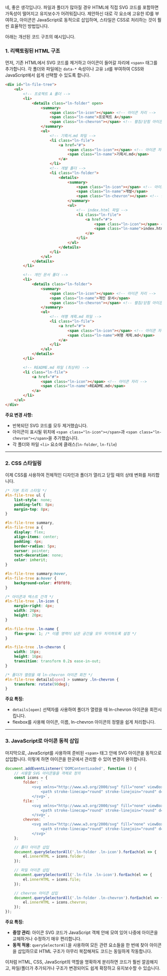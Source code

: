 네, 좋은 생각입니다. 파일과 폴더가 많아질 경우 HTML에 직접 SVG 코드를 포함하면 가독성이 떨어지고 유지보수가 어려워집니다. 제안하신 대로 각 요소에 고유한 ID를 부여하고, 아이콘은 JavaScript로 동적으로 삽입하며, 스타일은 CSS로 처리하는 것이 훨씬 효율적인 방법입니다.

아래는 개선된 코드 구조의 예시입니다.

### 1. 리팩토링된 HTML 구조

먼저, 기존 HTML에서 SVG 코드를 제거하고 아이콘이 들어갈 자리에 `<span>` 태그를 추가합니다. 각 폴더와 파일에는 `data-*` 속성이나 고유 `id`를 부여하여 CSS와 JavaScript에서 쉽게 선택할 수 있도록 합니다.

```html
<div id="ln-file-tree">
    <ul>
        <!-- 프로젝트 A 폴더 -->
        <li>
            <details class="ln-folder" open>
                <summary>
                    <span class="ln-icon"></span> <!-- 아이콘 자리 -->
                    <span class="ln-name">프로젝트 A</span>
                    <span class="ln-chevron"></span> <!-- 펼침/닫힘 아이콘 자리 -->
                </summary>
                <ul>
                    <!-- 기획서.md 파일 -->
                    <li class="ln-file">
                        <a href="#">
                            <span class="ln-icon"></span> <!-- 아이콘 자리 -->
                            <span class="ln-name">기획서.md</span>
                        </a>
                    </li>
                    <!-- 개발 폴더 -->
                    <li class="ln-folder">
                        <details>
                            <summary>
                                <span class="ln-icon"></span> <!-- 아이콘 자리 -->
                                <span class="ln-name">개발</span>
                                <span class="ln-chevron"></span> <!-- 펼침/닫힘 아이콘 자리 -->
                            </summary>
                            <ul>
                                <!-- index.html 파일 -->
                                <li class="ln-file">
                                    <a href="#">
                                        <span class="ln-icon"></span> <!-- 아이콘 자리 -->
                                        <span class="ln-name">index.html</span>
                                    </a>
                                </li>
                            </ul>
                        </details>
                    </li>
                </ul>
            </details>
        </li>

        <!-- 개인 문서 폴더 -->
        <li>
            <details class="ln-folder">
                <summary>
                    <span class="ln-icon"></span> <!-- 아이콘 자리 -->
                    <span class="ln-name">개인 문서</span>
                    <span class="ln-chevron"></span> <!-- 펼침/닫힘 아이콘 자리 -->
                </summary>
                <ul>
                    <!-- 여행 계획.md 파일 -->
                    <li class="ln-file">
                        <a href="#">
                            <span class="ln-icon"></span> <!-- 아이콘 자리 -->
                            <span class="ln-name">여행 계획.md</span>
                        </a>
                    </li>
                </ul>
            </details>
        </li>

        <!-- README.md 파일 (최상위) -->
        <li class="ln-file">
            <a href="#">
                <span class="ln-icon"></span> <!-- 아이콘 자리 -->
                <span class="ln-name">README.md</span>
            </a>
        </li>
    </ul>
</div>
```

**주요 변경 사항:**
*   반복되던 SVG 코드를 모두 제거했습니다.
*   아이콘이 표시될 위치에 `<span class="ln-icon"></span>`과 `<span class="ln-chevron"></span>`을 추가했습니다.
*   각 폴더와 파일 `<li>` 요소에 클래스(`ln-folder`, `ln-file`)

---

### 2. CSS 스타일링

이제 CSS를 사용하여 전체적인 디자인과 폴더가 열리고 닫힐 때의 상태 변화를 처리합니다.

```css
/* 기본 트리 스타일 */
#ln-file-tree ul {
    list-style: none;
    padding-left: 8px;
    margin-top: 8px;
}

#ln-file-tree summary,
#ln-file-tree a {
    display: flex;
    align-items: center;
    padding: 4px;
    border-radius: 5px;
    cursor: pointer;
    text-decoration: none;
    color: inherit;
}

#ln-file-tree summary:hover,
#ln-file-tree a:hover {
    background-color: #f0f0f0;
}

/* 아이콘과 텍스트 간격 */
#ln-file-tree .ln-icon {
    margin-right: 4px;
    width: 20px;
    height: 20px;
}

#ln-file-tree .ln-name {
    flex-grow: 1; /* 이름 영역이 남은 공간을 모두 차지하도록 설정 */
}

#ln-file-tree .ln-chevron {
    width: 16px;
    height: 16px;
    transition: transform 0.2s ease-in-out;
}

/* 폴더가 열렸을 때 ln-chevron 아이콘 회전 */
#ln-file-tree details[open] > summary .ln-chevron {
    transform: rotate(90deg);
}
```
**주요 특징:**
*   `details[open]` 선택자를 사용하여 폴더가 열렸을 때 ln-chevron 아이콘을 회전시킵니다.
*   flexbox를 사용해 아이콘, 이름, ln-chevron 아이콘의 정렬을 쉽게 처리합니다.

---

### 3. JavaScript로 아이콘 동적 삽입

마지막으로, JavaScript를 사용하여 준비된 `<span>` 태그 안에 SVG 아이콘을 동적으로 삽입합니다. 이렇게 하면 아이콘을 한곳에서 관리할 수 있어 변경이 용이합니다.

```javascript
document.addEventListener('DOMContentLoaded', function () {
    // 사용할 SVG 아이콘들을 객체로 정의
    const icons = {
        folder: `
            <svg xmlns="http://www.w3.org/2000/svg" fill="none" viewBox="0 0 24 24" stroke-width="1.5" stroke="currentColor">
                <path stroke-linecap="round" stroke-linejoin="round" d="M3.75 9.776c.112-.017.227-.026.344-.026h15.812c.117 0 .232.009.344.026m-16.5 0a2.25 2.25 0 0 0-1.883 2.542l.857 6a2.25 2.25 0 0 0 2.227 1.932H19.05a2.25 2.25 0 0 0 2.227-1.932l.857-6a2.25 2.25 0 0 0-1.883-2.542m-16.5 0V6A2.25 2.25 0 0 1 4.5 3.75h3.879a1.5 1.5 0 0 1 1.06.44l2.122 2.12a1.5 1.5 0 0 0 1.06.44H19.5A2.25 2.25 0 0 1 21.75 9v.776" />
            </svg>`,
        file: `
            <svg xmlns="http://www.w3.org/2000/svg" fill="none" viewBox="0 0 24 24" stroke-width="1.5" stroke="currentColor">
                <path stroke-linecap="round" stroke-linejoin="round" d="M19.5 14.25v-2.625a3.375 3.375 0 0 0-3.375-3.375h-1.5A1.125 1.125 0 0 1 13.5 7.125v-1.5a3.375 3.375 0 0 0-3.375-3.375H8.25m0 12.75h7.5m-7.5 3H12M10.5 2.25H5.625c-.621 0-1.125.504-1.125 1.125v17.25c0 .621.504 1.125 1.125 1.125h12.75c.621 0 1.125-.504 1.125-1.125V11.25a9 9 0 0 0-9-9Z" />
            </svg>`,
        chevron: `
            <svg xmlns="http://www.w3.org/2000/svg" fill="none" viewBox="0 0 24 24" stroke-width="1.5" stroke="currentColor">
                <path stroke-linecap="round" stroke-linejoin="round" d="m8.25 4.5 7.5 7.5-7.5 7.5" />
            </svg>`
    };

    // 폴더 아이콘 삽입
    document.querySelectorAll('.ln-folder .ln-icon').forEach(el => {
        el.innerHTML = icons.folder;
    });

    // 파일 아이콘 삽입
    document.querySelectorAll('.ln-file .ln-icon').forEach(el => {
        el.innerHTML = icons.file;
    });

    // chevron 아이콘 삽입
    document.querySelectorAll('.ln-folder .ln-chevron').forEach(el => {
        el.innerHTML = icons.chevron;
    });
});
```
**주요 특징:**
*   **중앙 관리**: 아이콘 SVG 코드가 JavaScript 객체 안에 모여 있어 나중에 아이콘을 교체하거나 수정하기 매우 편리합니다.
*   **동적 적용**: `querySelectorAll`을 사용하여 모든 관련 요소들을 한 번에 찾아 아이콘을 삽입하므로 HTML 구조가 아무리 복잡해져도 코드는 동일하게 작동합니다.

이처럼 HTML, CSS, JavaScript의 역할을 명확하게 분리하면 코드가 훨씬 깔끔해지고, 파일/폴더가 추가되거나 구조가 변경되어도 쉽게 확장하고 유지보수할 수 있습니다.
